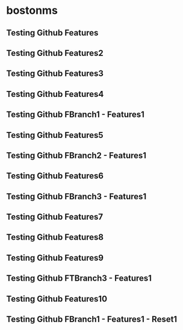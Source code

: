 # bostonms
## Testing Github Features
## Testing Github Features2
## Testing Github Features3
## Testing Github Features4
## Testing Github FBranch1 - Features1
## Testing Github Features5
## Testing Github FBranch2 - Features1
## Testing Github Features6
## Testing Github FBranch3 - Features1
## Testing Github Features7
## Testing Github Features8
## Testing Github Features9
## Testing Github FTBranch3 - Features1
## Testing Github Features10
## Testing Github FBranch1 - Features1 - Reset1
